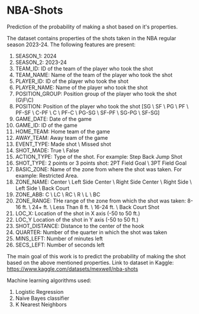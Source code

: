 # NBA-Shots
Prediction of the probability of making a shot based on it's properties.

The dataset contains properties of the shots taken in the NBA regular season 2023-24. The following features are present:
1. SEASON_1: 2024
2. SEASON_2: 2023-24
3. TEAM_ID: ID of the team of the player who took the shot
4. TEAM_NAME: Name of the team of the player who took the shot
5. PLAYER_ID: ID of the player who took the shot
6. PLAYER_NAME: Name of the player who took the shot
7. POSITION_GROUP: Position group of the player who took the shot (G\F\C)
8. POSITION: Position of the player who took the shot [SG \ SF \ PG \ PF \ PF-SF \ C-PF \ C \ PF-C \ PG-SG \ SF-PF \ SG-PG \ SF-SG]
9. GAME_DATE: Date of the game
10. GAME_ID: ID of the game
11. HOME_TEAM: Home team of the game
12. AWAY_TEAM: Away team of the game
13. EVENT_TYPE: Made shot \ Missed shot
14. SHOT_MADE: True \ False
15. ACTION_TYPE: Type of the shot. For example: Step Back Jump Shot
16. SHOT_TYPE: 2 points or 3 points shot: 2PT Field Goal \ 3PT Field Goal
17. BASIC_ZONE: Name of the zone from where the shot was taken. For example: Restricted Area.
18. ZONE_NAME: Center \ Left Side Center \ Right Side Center \ Right Side \ Left Side \ Back Court
19. ZONE_ABB: C \ LC \ RC \ R \ L \ BC
20. ZONE_RANGE: THe range of the zone from which the shot was taken: 8-16 ft. \ 24+ ft. \ Less Than 8 ft. \ 16-24 ft. \ Back Court Shot
21. LOC_X: Location of the shot in X axis (-50 to 50 ft.)
22. LOC_Y Location of the shot in Y axis (-50 to 50 ft.)
23. SHOT_DISTANCE: Distance to the center of the hook
24. QUARTER: Number of the quarter in which the shot was taken
25. MINS_LEFT: Number of minutes left
26. SECS_LEFT: Number of seconds left


The main goal of this work is to predict the probability of making the shot based on the above mentioned properties.
Link to dataset in Kaggle: https://www.kaggle.com/datasets/mexwell/nba-shots

Machine learning algorithms used:
1. Logistic Regression
2. Naive Bayes classifier
3. K Nearest Neighbors
